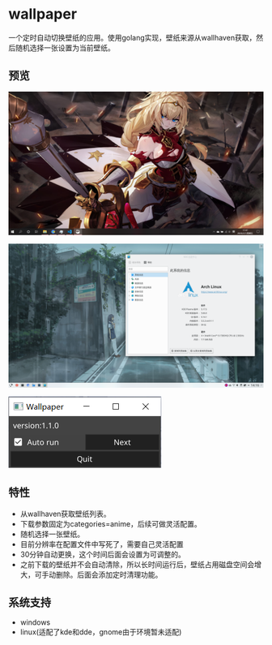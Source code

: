 # wallpaper

一个定时自动切换壁纸的应用。使用golang实现，壁纸来源从wallhaven获取，然后随机选择一张设置为当前壁纸。

## 预览
![window预览1](https://raw.githubusercontent.com/qiuzhiqian/wallpaper/master/doc/img/image_1.png)

![linux kde预览1](https://raw.githubusercontent.com/qiuzhiqian/wallpaper/master/doc/img/image_2.png)

![设置界面](https://raw.githubusercontent.com/qiuzhiqian/wallpaper/master/doc/img/image_3.png)

## 特性
- 从wallhaven获取壁纸列表。
- 下载参数固定为categories=anime，后续可做灵活配置。
- 随机选择一张壁纸。
- 目前分辨率在配置文件中写死了，需要自己灵活配置
- 30分钟自动更换，这个时间后面会设置为可调整的。
- 之前下载的壁纸并不会自动清除，所以长时间运行后，壁纸占用磁盘空间会增大，可手动删除。后面会添加定时清理功能。

## 系统支持
- windows
- linux(适配了kde和dde，gnome由于环境暂未适配)

